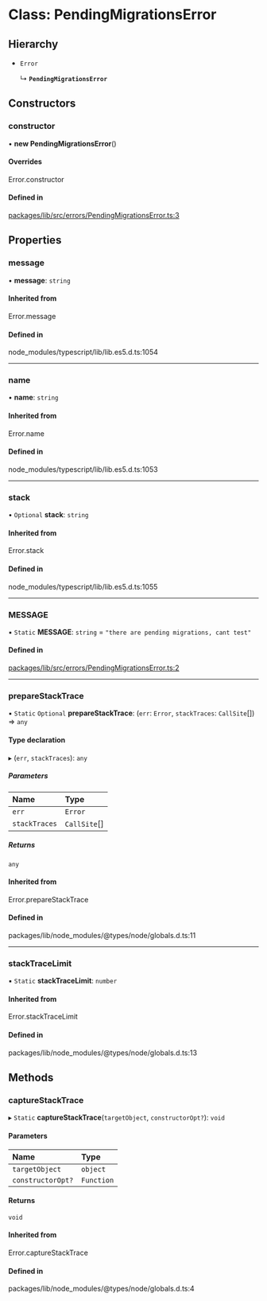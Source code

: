 # Class: PendingMigrationsError

## Hierarchy

- `Error`

  ↳ **`PendingMigrationsError`**

## Constructors

### constructor

• **new PendingMigrationsError**()

#### Overrides

Error.constructor

#### Defined in

[packages/lib/src/errors/PendingMigrationsError.ts:3](https://github.com/Knaackee/hotmig/blob/3ed32ad/packages/lib/src/errors/PendingMigrationsError.ts#L3)

## Properties

### message

• **message**: `string`

#### Inherited from

Error.message

#### Defined in

node_modules/typescript/lib/lib.es5.d.ts:1054

___

### name

• **name**: `string`

#### Inherited from

Error.name

#### Defined in

node_modules/typescript/lib/lib.es5.d.ts:1053

___

### stack

• `Optional` **stack**: `string`

#### Inherited from

Error.stack

#### Defined in

node_modules/typescript/lib/lib.es5.d.ts:1055

___

### MESSAGE

▪ `Static` **MESSAGE**: `string` = `"there are pending migrations, cant test"`

#### Defined in

[packages/lib/src/errors/PendingMigrationsError.ts:2](https://github.com/Knaackee/hotmig/blob/3ed32ad/packages/lib/src/errors/PendingMigrationsError.ts#L2)

___

### prepareStackTrace

▪ `Static` `Optional` **prepareStackTrace**: (`err`: `Error`, `stackTraces`: `CallSite`[]) => `any`

#### Type declaration

▸ (`err`, `stackTraces`): `any`

##### Parameters

| Name | Type |
| :------ | :------ |
| `err` | `Error` |
| `stackTraces` | `CallSite`[] |

##### Returns

`any`

#### Inherited from

Error.prepareStackTrace

#### Defined in

packages/lib/node_modules/@types/node/globals.d.ts:11

___

### stackTraceLimit

▪ `Static` **stackTraceLimit**: `number`

#### Inherited from

Error.stackTraceLimit

#### Defined in

packages/lib/node_modules/@types/node/globals.d.ts:13

## Methods

### captureStackTrace

▸ `Static` **captureStackTrace**(`targetObject`, `constructorOpt?`): `void`

#### Parameters

| Name | Type |
| :------ | :------ |
| `targetObject` | `object` |
| `constructorOpt?` | `Function` |

#### Returns

`void`

#### Inherited from

Error.captureStackTrace

#### Defined in

packages/lib/node_modules/@types/node/globals.d.ts:4
